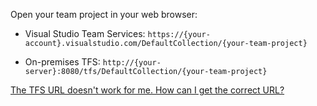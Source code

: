 Open your team project in your web browser: 

* Visual Studio Team Services: `https://{your-account}.visualstudio.com/DefaultCollection/{your-team-project}`

* On-premises TFS: `http://{your-server}:8080/tfs/DefaultCollection/{your-team-project}`

[The TFS URL doesn't work for me. How can I get the correct URL?](../../security/websitesettings.md)